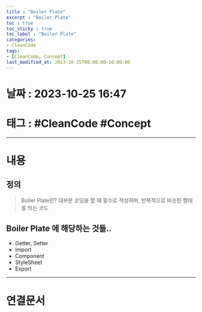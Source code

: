 ```yaml
---
title : "Boiler Plate"
excerpt : "Boiler Plate"
toc : true
toc_sticky : true
toc_label : "Boiler Plate"
categories:
- CleanCode
tags:
- [CleanCode, Concept]
last_modified_at: 2023-10-25T08:00:00-10:00:00
---
```


# 날짜 : 2023-10-25 16:47

# 태그 : #CleanCode #Concept
---

# 내용

## 정의
> Boiler Plate란?
> 대부분 코딩을 할 때 필수로 작성하며, 반복적으로 비슷한 형태를 띄는 코드

## Boiler Plate 에 해당하는 것들..
- Getter, Setter
- Import
- Component
- StyleSheet
- Export

---

# 연결문서
